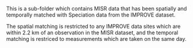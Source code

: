 This is a sub-folder which contains MISR data that has been spatially and temporally matched with Speciation data from the IMPROVE dataset.

The spatial matching is restricted to any IMPROVE data sites which are within 2.2 km of an observation in the MISR dataset, and the
temporal matching is restriced to measurements which are taken on the same day.
